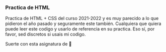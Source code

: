 ### Practica de HTML 
Practica de HTML + CSS del curso 2021-2022 y es muy parecido a lo que pidieron el año pasado y seguramente este también. Cualquiera que quiera puede leer este codigo y usarlo de referencia en su practica. Eso sí, por favor, sed discretos si usais mi codigo.

Suerte con esta asignatura de 💩
